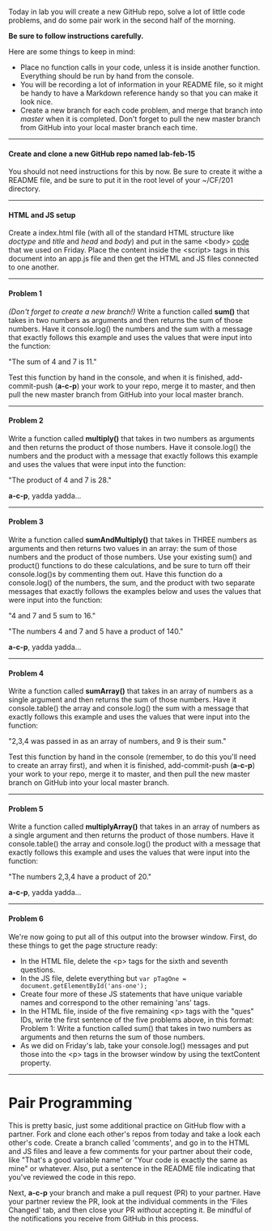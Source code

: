Today in lab you will create a new GitHub repo, solve a lot of little code problems, and do some pair work in the second half of the morning.

**Be sure to follow instructions carefully.**

Here are some things to keep in mind:

* Place no function calls in your code, unless it is inside another function. Everything should be run by hand from the console.
* You will be recording a lot of information in your README file, so it might be handy to have a Markdown reference handy so that you can make it look nice.
* Create a new branch for each code problem, and merge that branch into *master* when it is completed. Don't forget to pull the new master branch from GitHub into your local master branch each time.

---
#### Create and clone a new GitHub repo named lab-feb-15
You should not need instructions for this by now. Be sure to create it withe a README file, and be sure to put it in the root level of your ~/CF/201 directory.

---
#### HTML and JS setup
Create a index.html file (with all of the standard HTML structure like *doctype* and *title* and *head* and *body*) and put in the same \<body> [code](https://github.com/codefellows/seattle-201d6/blob/master/week-1/class-05/code-samples-for-lab.html) that we used on Friday. Place the content inside the \<script> tags in this document into an app.js file and then get the HTML and JS files connected to one another.

---
#### Problem 1
*(Don't forget to create a new branch!)* Write a function called **sum()** that takes in two numbers as arguments and then returns the sum of those numbers. Have it console.log() the numbers and the sum with a message that exactly follows this example and uses the values that were input into the function:

"The sum of 4 and 7 is 11."

Test this function by hand in the console, and when it is finished, add-commit-push (**a-c-p**) your work to your repo, merge it to master, and then pull the new master branch from GitHub into your local master branch.

---
#### Problem 2
Write a function called **multiply()** that takes in two numbers as arguments and then returns the product of those numbers. Have it console.log() the numbers and the product with a message that exactly follows this example and uses the values that were input into the function:

"The product of 4 and 7 is 28."

**a-c-p**, yadda yadda...

---
#### Problem 3
Write a function called **sumAndMultiply()** that takes in THREE numbers as arguments and then returns two values in an array: the sum of those numbers and the product of those numbers. Use your existing sum() and product() functions to do these calculations, and be sure to turn off their console.log()s by commenting them out. Have this function do a console.log() of the numbers, the sum, and the product with two separate messages that exactly follows the examples below and uses the values that were input into the function:

"4 and 7 and 5 sum to 16."

"The numbers 4 and 7 and 5 have a product of 140."

**a-c-p**, yadda yadda...

---
#### Problem 4
Write a function called **sumArray()** that takes in an array of numbers as a single argument and then returns the sum of those numbers. Have it console.table() the array and  console.log() the sum with a message that exactly follows this example and uses the values that were input into the function:

"2,3,4 was passed in as an array of numbers, and 9 is their sum."

Test this function by hand in the console (remember, to do this you'll need to create an array first), and when it is finished, add-commit-push (**a-c-p**) your work to your repo, merge it to master, and then pull the new master branch on GitHub into your local master branch.

---
#### Problem 5
Write a function called **multiplyArray()** that takes in an array of numbers as a single argument and then returns the product of those numbers. Have it console.table() the array and  console.log() the product with a message that exactly follows this example and uses the values that were input into the function:

"The numbers 2,3,4 have a product of 20."

**a-c-p**, yadda yadda...

---
#### Problem 6
We're now going to put all of this output into the browser window. First, do these things to get the page structure ready:

* In the HTML file, delete the \<p> tags for the sixth and seventh questions.
* In the JS file, delete everything but `var pTagOne = document.getElementById('ans-one');`
* Create four more of these JS statements that have unique variable names and correspond to the other remaining 'ans' tags.
* In the HTML file, inside of the five remaining \<p> tags with the "ques" IDs, write the first sentence of the five problems above, in this format: Problem 1: Write a function called sum() that takes in two numbers as arguments and then returns the sum of those numbers.
* As we did on Friday's lab, take your console.log() messages and put those into the \<p> tags in the browser window by using the textContent property.

---
# Pair Programming

This is pretty basic, just some additional practice on GitHub flow with a partner. Fork and clone each other's repos from today and take a look each other's code. Create a branch called 'comments', and go in to the HTML and JS files and leave a few comments for your partner about their code, like "That's a good variable name" or "Your code is exactly the same as mine" or whatever. Also, put a sentence in the README file indicating that you've reviewed the code in this repo.

Next, **a-c-p** your branch and make a pull request (PR) to your partner. Have your partner review the PR, look at the individual comments in the 'Files Changed' tab, and then close your PR *without* accepting it. Be mindful of the notifications you receive from GitHub in this process.

